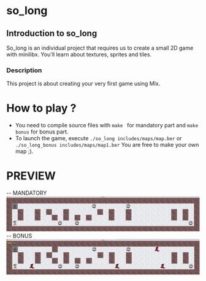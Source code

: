 # so_long
## Introduction to so_long
So_long is an individual project that requires us to create a small 2D game with minilibx. You'll learn about textures, sprites and tiles.

### Description
This project is about creating your very first game using Mlx.

# How to play ?
- You need to compile  source files with `make ` for mandatory part and `make bonus` for bonus part.
- To launch the game, execute `./so_long includes/maps/map.ber` or `./so_long_bonus includes/maps/map1.ber`
You are free to make your own map ;).

# PREVIEW
-- MANDATORY
<img width="1094" alt="so_long Mandatory" src="./so_long_img.png">
-- BONUS
<img width="1094" alt="so_long Bonus" src="./so_long_bonus_img.png">
